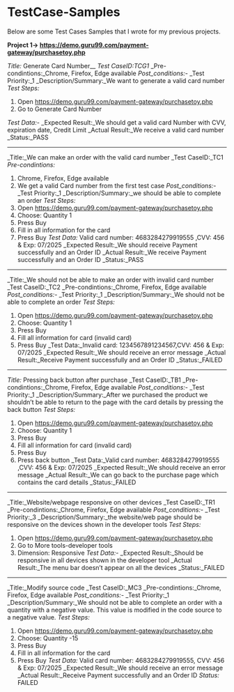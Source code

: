 # TestCase-Samples

Below are some Test Cases Samples that I wrote for my previous projects.

**Project 1-> https://demo.guru99.com/payment-gateway/purchasetoy.php**

_Title:_ Generate Card Number__
_Test CaseID:_TCG1__
_Pre-condintions:_Chrome, Firefox, Edge available
_Post_conditions:_-
_Test Priority:_1
_Description/Summary:_We want to generate a valid card number
_Test Steps:_
1. Open https://demo.guru99.com/payment-gateway/purchasetoy.php
2. Go to Generate Card Number

_Test Data:_-
_Expected Result:_We should get a valid card Number with CVV, expiration date, Credit Limit
_Actual Result:_We receive a valid card number
_Status:_PASS

___

_Title:_We can make an order with the valid card number 
_Test CaseID:_TC1
_Pre-condintions:_
1. Chrome, Firefox, Edge available
2. We get a valid Card number from the first test case
_Post_conditions:_-
_Test Priority:_1
_Description/Summary:_we should be able to complete an order
_Test Steps:_
1. Open https://demo.guru99.com/payment-gateway/purchasetoy.php
2. Choose: Quantity 1
3. Press Buy
4. Fill in all information for the card
5. Press Buy
_Test Data:_ Valid card number:  4683284279919555 ,CVV: 456 & Exp: 07/2025
_Expected Result:_We should receive Payment successfully and an Order ID
_Actual Result:_We receive Payment successfully and an Order ID
_Status:_PASS

___

_Title:_We should not be able to  make an order with invalid card number
_Test CaseID:_TC2
_Pre-condintions:_Chrome, Firefox, Edge available
_Post_conditions:_-
_Test Priority:_1
_Description/Summary:_We should not be able to complete an order
_Test Steps:_
1. Open https://demo.guru99.com/payment-gateway/purchasetoy.php
2. Choose: Quantity 1
3. Press Buy
4. Fill all information for card (invalid card)
5. Press Buy
_Test Data:_Invalid card: 1234567891234567,CVV: 456 & Exp: 07/2025
_Expected Result:_We should receive an error message
_Actual Result:_Receive Payment successfully and an Order ID
_Status:_FAILED

___

_Title:_ Pressing back button after purchase
_Test CaseID:_TB1
_Pre-condintions:_Chrome, Firefox, Edge available
_Post_conditions:_-
_Test Priority:_1
_Description/Summary:_After we purchased the product we shouldn’t be able  to return to the page with the card details by pressing the back button
_Test Steps:_
1. Open https://demo.guru99.com/payment-gateway/purchasetoy.php
2. Choose: Quantity 1
3. Press Buy
4. Fill all information for card (invalid card)
5. Press Buy
6. Press back button
_Test Data:_Valid card number:  4683284279919555 ,CVV: 456 & Exp: 07/2025
_Expected Result:_We should receive an error message
_Actual Result:_We can go back to the purchase page which contains the card details
_Status:_FAILED

___

_Title:_Website/webpage responsive on other devices
_Test CaseID:_TR1
_Pre-condintions:_Chrome, Firefox, Edge available
_Post_conditions:_-
_Test Priority:_3
_Description/Summary:_the website/web page should be responsive on the devices shown in the developer tools
_Test Steps:_
1. Open https://demo.guru99.com/payment-gateway/purchasetoy.php
2. Go to More tools-developer tools
3. Dimension: Responsive
_Test Data:_-
_Expected Result:_Should be responsive in all devices shown in the developer tool
_Actual Result:_The menu bar doesn’t appear on all the devices
_Status:_FAILED

___

_Title:_Modify source code
_Test CaseID:_MC3
_Pre-condintions:_Chrome, Firefox, Edge available
_Post_conditions:_-
_Test Priority:_1
_Description/Summary:_We should not be able to complete an order with a quantity with a negative value. This value is modified in the code source to a negative value.
_Test Steps:_
1. Open https://demo.guru99.com/payment-gateway/purchasetoy.php
2. Choose: Quantity -15
3. Press Buy
4. Fill in all information for the card
5. Press Buy
_Test Data:_ Valid card number:  4683284279919555, CVV: 456 & Exp: 07/2025
_Expected Result:_We should receive an error message
_Actual Result:_Receive Payment successfully and an Order ID
_Status:_ FAILED







